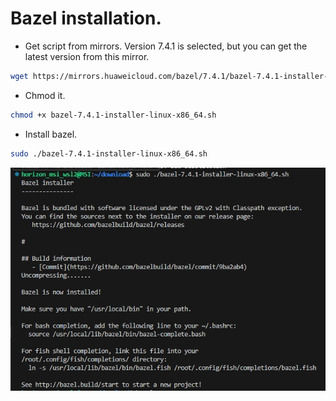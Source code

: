 # Bazel installation.
- Get script from mirrors. Version 7.4.1 is selected, but you can get the latest version from this mirror.

```bash
wget https://mirrors.huaweicloud.com/bazel/7.4.1/bazel-7.4.1-installer-linux-x86_64.sh
```

- Chmod it.

```bash
chmod +x bazel-7.4.1-installer-linux-x86_64.sh
```

- Install bazel.

```bash
sudo ./bazel-7.4.1-installer-linux-x86_64.sh
```
![Result of Installation](./install_bazel.png)
